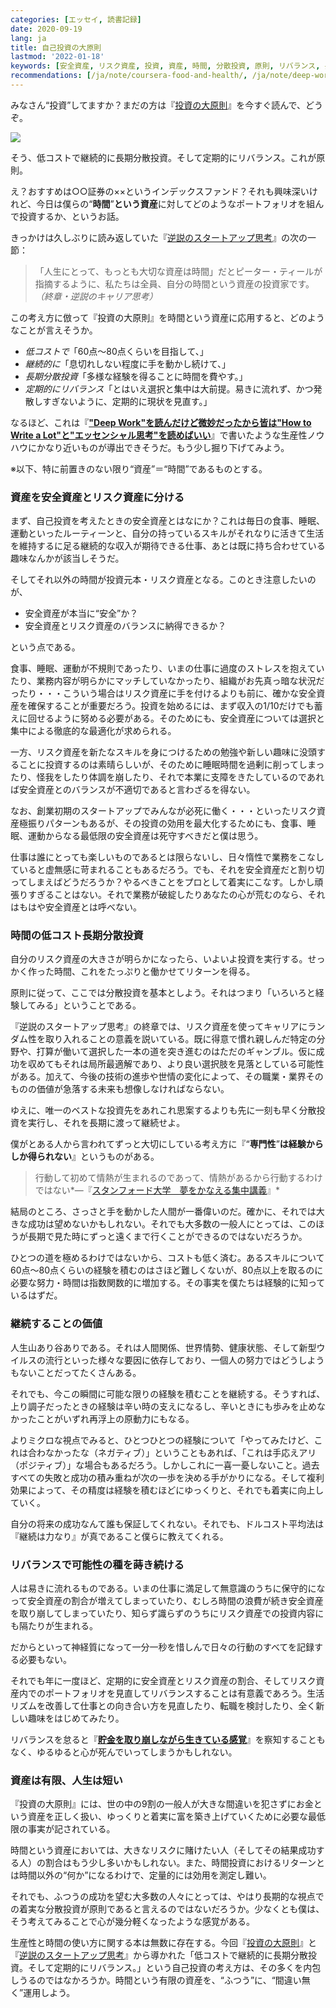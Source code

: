 ```yaml
---
categories: [エッセイ, 読書記録]
date: 2020-09-19
lang: ja
title: 自己投資の大原則
lastmod: '2022-01-18'
keywords: [安全資産, リスク資産, 投資, 資産, 時間, 分散投資, 原則, リバランス, 長期, 継続]
recommendations: [/ja/note/coursera-food-and-health/, /ja/note/deep-work/, /ja/note/will-202102/]
---
```


みなさん“投資”してますか？まだの方は『[投資の大原則](https://amzn.to/2FgSxeR)』を今すぐ読んで、どうぞ。

<a href="https://www.amazon.co.jp/dp/B07FD1SG65/ref=as_li_ss_il?_encoding=UTF8&btkr=1&linkCode=li2&tag=takuti-22&linkId=e65c5ca7ad0f9cc36eeaf6668a2f7233&language=ja_JP" target="_blank"><img border="0" src="//ws-fe.amazon-adsystem.com/widgets/q?_encoding=UTF8&ASIN=B07FD1SG65&Format=_SL160_&ID=AsinImage&MarketPlace=JP&ServiceVersion=20070822&WS=1&tag=takuti-22&language=ja_JP" ></a><img src="https://ir-jp.amazon-adsystem.com/e/ir?t=takuti-22&language=ja_JP&l=li2&o=9&a=B07FD1SG65" width="1" height="1" border="0" alt="" style="border:none !important; margin:0px !important;" />

そう、低コストで継続的に長期分散投資。そして定期的にリバランス。これが原則。

え？おすすめは○○証券の××というインデックスファンド？それも興味深いけれど、今日は僕らの“**時間**”**という資産**に対してどのようなポートフォリオを組んで投資するか、というお話。

きっかけは久しぶりに読み返していた『[逆説のスタートアップ思考](https://amzn.to/3bPRQF4)』の次の一節：

> 「人生にとって、もっとも大切な資産は時間」だとピーター・ティールが指摘するように、私たちは全員、自分の時間という資産の投資家です。*（終章・逆説のキャリア思考）*

この考え方に倣って『投資の大原則』を時間という資産に応用すると、どのようなことが言えそうか。

- *低コストで*「60点〜80点くらいを目指して、」
- *継続的に*「息切れしない程度に手を動かし続けて、」
- *長期分散投資*「多様な経験を得ることに時間を費やす。」
- *定期的にリバランス*「とはいえ選択と集中は大前提。易きに流れず、かつ発散しすぎないように、定期的に現状を見直す。」

なるほど、これは『**["Deep Work"を読んだけど微妙だったから皆は"How to Write a Lot"と"エッセンシャル思考"を読めばいい](/ja/note/deep-work/)**』で書いたような生産性ノウハウにかなり近いものが導出できそうだ。もう少し掘り下げてみよう。

※以下、特に前置きのない限り“資産”＝“時間”であるものとする。

### 資産を安全資産とリスク資産に分ける

まず、自己投資を考えたときの安全資産とはなにか？これは毎日の食事、睡眠、運動といったルーティーンと、自分の持っているスキルがそれなりに活きて生活を維持するに足る継続的な収入が期待できる仕事、あとは既に持ち合わせている趣味なんかが該当しそうだ。

そしてそれ以外の時間が投資元本・リスク資産となる。このとき注意したいのが、

- 安全資産が本当に“安全”か？
- 安全資産とリスク資産のバランスに納得できるか？

という点である。

食事、睡眠、運動が不規則であったり、いまの仕事に過度のストレスを抱えていたり、業務内容が明らかにマッチしていなかったり、組織がお先真っ暗な状況だったり・・・こういう場合はリスク資産に手を付けるよりも前に、確かな安全資産を確保することが重要だろう。投資を始めるには、まず収入の1/10だけでも蓄えに回せるように努める必要がある。そのためにも、安全資産については選択と集中による徹底的な最適化が求められる。

一方、リスク資産を新たなスキルを身につけるための勉強や新しい趣味に没頭することに投資するのは素晴らしいが、そのために睡眠時間を過剰に削ってしまったり、怪我をしたり体調を崩したり、それで本業に支障をきたしているのであれば安全資産とのバランスが不適切であると言わざるを得ない。

なお、創業初期のスタートアップでみんなが必死に働く・・・といったリスク資産極振りパターンもあるが、その投資の効用を最大化するためにも、食事、睡眠、運動からなる最低限の安全資産は死守すべきだと僕は思う。

仕事は誰にとっても楽しいものであるとは限らないし、日々惰性で業務をこなしていると虚無感に苛まれることもあるだろう。でも、それを安全資産だと割り切ってしまえばどうだろうか？やるべきことをプロとして着実にこなす。しかし頑張りすぎることはない。それで業務が破綻したりあなたの心が荒むのなら、それはもはや安全資産とは呼べない。

### 時間の低コスト長期分散投資

自分のリスク資産の大きさが明らかになったら、いよいよ投資を実行する。せっかく作った時間、これをたっぷりと働かせてリターンを得る。

原則に従って、ここでは分散投資を基本としよう。それはつまり「いろいろと経験してみる」ということである。

『逆説のスタートアップ思考』の終章では、リスク資産を使ってキャリアにランダム性を取り入れることの意義を説いている。既に得意で慣れ親しんだ特定の分野や、打算が働いて選択した一本の道を突き進むのはただのギャンブル。仮に成功を収めてもそれは局所最適解であり、より良い選択肢を見落としている可能性がある。加えて、今後の技術の進歩や世情の変化によって、その職業・業界そのものの価値が急落する未来も想像しなければならない。

ゆえに、唯一のベストな投資先をあれこれ思案するよりも先に一刻も早く分散投資を実行し、それを長期に渡って継続せよ。

僕がとある人から言われてずっと大切にしている考え方に『“**専門性**”**は経験からしか得られない**』というものがある。

> 行動して初めて情熱が生まれるのであって、情熱があるから行動するわけではない*&mdash;『[スタンフォード大学　夢をかなえる集中講義](https://amzn.to/2GOS7wo)』*

結局のところ、さっさと手を動かした人間が一番偉いのだ。確かに、それでは大きな成功は望めないかもしれない。それでも大多数の一般人にとっては、このほうが長期で見た時にずっと遠くまで行くことができるのではないだろうか。

ひとつの道を極めるわけではないから、コストも低く済む。あるスキルについて60点〜80点くらいの経験を積むのはさほど難しくないが、80点以上を取るのに必要な努力・時間は指数関数的に増加する。その事実を僕たちは経験的に知っているはずだ。

### 継続することの価値

人生山あり谷ありである。それは人間関係、世界情勢、健康状態、そして新型ウイルスの流行といった様々な要因に依存しており、一個人の努力ではどうしようもないことだってたくさんある。

それでも、今この瞬間に可能な限りの経験を積むことを継続する。そうすれば、上り調子だったときの経験は辛い時の支えになるし、辛いときにも歩みを止めなかったことがいずれ再浮上の原動力にもなる。

よりミクロな視点でみると、ひとつひとつの経験について「やってみたけど、これは合わなかったな（ネガティブ）」ということもあれば、「これは手応えアリ（ポジティブ）」な場合もあるだろう。しかしこれに一喜一憂しないこと。過去すべての失敗と成功の積み重ねが次の一歩を決める手がかりになる。そして複利効果によって、その精度は経験を積むほどにゆっくりと、それでも着実に向上していく。

自分の将来の成功なんて誰も保証してくれない。それでも、ドルコスト平均法は『継続は力なり』が真であること僕らに教えてくれる。

### リバランスで可能性の種を蒔き続ける

人は易きに流れるものである。いまの仕事に満足して無意識のうちに保守的になって安全資産の割合が増えてしまっていたり、むしろ時間の浪費が続き安全資産を取り崩してしまっていたり、知らず識らずのうちにリスク資産での投資内容にも隔たりが生まれる。

だからといって神経質になって一分一秒を惜しんで日々の行動のすべてを記録する必要もない。

それでも年に一度ほど、定期的に安全資産とリスク資産の割合、そしてリスク資産内でのポートフォリオを見直してリバランスすることは有意義であろう。生活リズムを改善して仕事との向き合い方を見直したり、転職を検討したり、全く新しい趣味をはじめてみたり。

リバランスを怠ると『**[貯金を取り崩しながら生きている感覚](/ja/note/life-with-covid-19/)**』を察知することもなく、ゆるゆると心が死んでいってしまうかもしれない。

### 資産は有限、人生は短い

『投資の大原則』には、世の中の9割の一般人が大きな間違いを犯さずにお金という資産を正しく扱い、ゆっくりと着実に富を築き上げていくために必要な最低限の事実が記されている。

時間という資産においては、大きなリスクに賭けたい人（そしてその結果成功する人）の割合はもう少し多いかもしれない。また、時間投資におけるリターンとは時間以外の“何か”になるわけで、定量的には効用を測定し難い。

それでも、ふつうの成功を望む大多数の人々にとっては、やはり長期的な視点での着実な分散投資が原則であると言えるのではないだろうか。少なくとも僕は、そう考えてみることで心が幾分軽くなったような感覚がある。

生産性と時間の使い方に関する本は無数に存在する。今回『[投資の大原則](https://amzn.to/2FgSxeR)』と『[逆説のスタートアップ思考](https://amzn.to/3bPRQF4)』から導かれた「低コストで継続的に長期分散投資。そして定期的にリバランス。」という自己投資の考え方は、その多くを内包しうるのではなかろうか。時間という有限の資産を、“ふつう”に、“間違い無く”運用しよう。